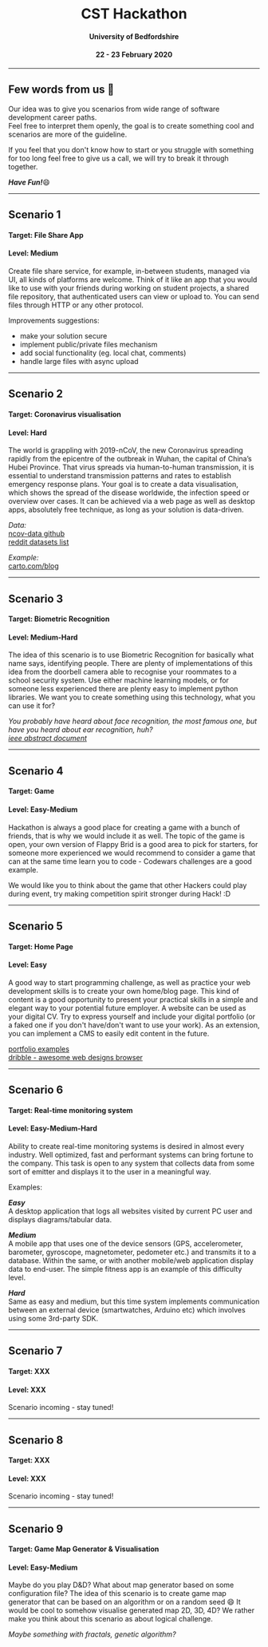 <h1 align="center">CST Hackathon </h1>
<h4 align="center">University of Bedfordshire</h4>
<h4 align="center">22 - 23 February 2020</h4>

---

## Few words from us :mega:

Our idea was to give you scenarios from wide range of software development career paths.  
Feel free to interpret them openly, the goal is to create something cool and scenarios are more of the guideline.

If you feel that you don't know how to start or you struggle with something for too long feel free to give us a call, we will try to break it through together.

**_Have Fun!_**:smile:

---

## Scenario 1

#### Target: File Share App

#### Level: Medium

Create file share service, for example, in-between students, managed via UI, all kinds of platforms are welcome. Think of it like an app that you would like to use with your friends during working on student projects, a shared file repository, that authenticated users can view or upload to. You can send files through HTTP or any other protocol.

Improvements suggestions:

- make your solution secure
- implement public/private files mechanism
- add social functionality (eg. local chat, comments)
- handle large files with async upload

---

## Scenario 2

#### Target: Coronavirus visualisation

#### Level: Hard

The world is grappling with 2019-nCoV, the new Coronavirus spreading rapidly from the epicentre of the outbreak in Wuhan, the capital of China’s Hubei Province. That virus spreads via human-to-human transmission, it is essential to understand transmission patterns and rates to establish emergency response plans. Your goal is to create a data visualisation, which shows the spread of the disease worldwide, the infection speed or overview over cases. It can be achieved via a web page as well as desktop apps, absolutely free technique, as long as your solution is data-driven.

_Data:_  
[ncov-data github](https://github.com/CryptoKass/ncov-data)  
[reddit datasets list](https://www.reddit.com/r/datasets/comments/exnzrd/coronavirus_datasets/)

_Example:_  
[carto.com/blog](https://carto.com/blog/visualizing-emergency-data-coronavirus/)

---

## Scenario 3

#### Target: Biometric Recognition

#### Level: Medium-Hard

The idea of this scenario is to use Biometric Recognition for basically what name says, identifying people. There are plenty of implementations of this idea from the doorbell camera able to recognise your roommates to a school security system. Use either machine learning models, or for someone less experienced there are plenty easy to implement python libraries. We want you to create something using this technology, what you can use it for?

_You probably have heard about face recognition, the most famous one, but have you heard about ear recognition, huh?  
[ieee abstract document](https://ieeexplore.ieee.org/abstract/document/4401941)_

---

## Scenario 4

#### Target: Game

#### Level: Easy-Medium

Hackathon is always a good place for creating a game with a bunch of friends, that is why we would include it as well. The topic of the game is open, your own version of Flappy Brid is a good area to pick for starters, for someone more experienced we would recommend to consider a game that can at the same time learn you to code - Codewars challenges are a good example.

We would like you to think about the game that other Hackers could play during event, try making competition spirit stronger during Hack! :D

---

## Scenario 5

#### Target: Home Page

#### Level: Easy

A good way to start programming challenge, as well as practice your web development skills is to create your own home/blog page. This kind of content is a good opportunity to present your practical skills in a simple and elegant way to your potential future employer. A website can be used as your digital CV. Try to express yourself and include your digital portfolio (or a faked one if you don't have/don't want to use your work).
As an extension, you can implement a CMS to easily edit content in the future.

[portfolio examples](https://www.mockplus.com/blog/post/web-developer-portfolio)  
[dribble - awesome web designs browser](https://dribbble.com/search/portfolio%20website)

---

## Scenario 6

#### Target: Real-time monitoring system

#### Level: Easy-Medium-Hard

Ability to create real-time monitoring systems is desired in almost every industry. Well optimized, fast and performant systems can bring fortune to the company. This task is open to any system that collects data from some sort of emitter and displays it to the user in a meaningful way.

Examples:

**_Easy_**  
A desktop application that logs all websites visited by current PC user and displays diagrams/tabular data.

**_Medium_**  
A mobile app that uses one of the device sensors (GPS, accelerometer, barometer, gyroscope, magnetometer, pedometer etc.) and transmits it to a database. Within the same, or with another mobile/web application display data to end-user. The simple fitness app is an example of this difficulty level.

**_Hard_**  
Same as easy and medium, but this time system implements communication between an external device (smartwatches, Arduino etc) which involves using some 3rd-party SDK.

---

## Scenario 7

#### Target: XXX

#### Level: XXX

Scenario incoming - stay tuned!

---

## Scenario 8

#### Target: XXX

#### Level: XXX

Scenario incoming - stay tuned!

---

## Scenario 9

#### Target: Game Map Generator & Visualisation

#### Level: Easy-Medium

Maybe do you play D&D? What about map generator based on some configuration file? The idea of this scenario is to create game map generator that can be based on an algorithm or on a random seed :smile: It would be cool to somehow visualise generated map 2D, 3D, 4D? We rather make you think about this scenario as about logical challenge.

_Maybe something with fractals, genetic algorithm?_
